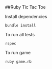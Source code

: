 ##Ruby Tic Tac Toe

Install dependencies

    bundle install

To run all tests

    rspec

To run game

    ruby game.rb
